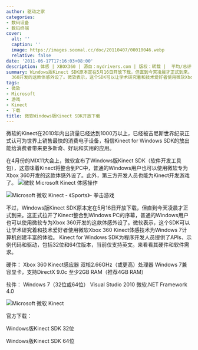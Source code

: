 ```yaml
---
author: 驱动之家
categories:
- 数码设备
- 数码终端
cover:
  alt: ''
  caption: ''
  image: https://images.soomal.cc/doc/20110407/00010046.webp
  relative: false
date: '2011-06-17T17:16:03+08:00'
description: 体感 | XBOX360 | 源自：mydrivers.com | 版权：转载 |  平均/总评分：10.00/20
summary: Windows版Kinect SDK原本定在5月16日开放下载，但直到今天凌晨才正式到来。这正式拉开了Kinect整合到Windows PC的序幕，普通的Windows用户也可以使用微软专为Xbox
  360开发的这款体感外设了。微软表示，这个SDK可以让学术研究着和技术爱好者使用微软Xbox 360 Kinect体感技术为Windows 7计算机创建丰富的体验。
tags:
- 微软
- Microsoft
- 游戏
- Kinect
- 下载
title: 微软Windows版Kinect SDK开放下载
---
```


微软的Kinect在2010年内出货量已经达到1000万以上，已经被吉尼斯世界纪录正式认可为世界上销售最快的消费电子设备，相信Kinect for Windows SDK的放出能给消费者带来更多新奇、好玩和实用的应用。



在4月份的MIX11大会上，微软宣布了Windows版Kinect SDK（软件开发工具包），这意味着Kinect将整合到PC中，普通的Windows用户也可以使用微软专为Xbox 360开发的这款体感外设了。此外，第三方开发人员也能为Kinect开发游戏了。
![微软 Microsoft Kinect 体感操作](https://images.soomal.cc/doc/20100721/00006440.webp)




![Microsoft 微软 Kinect - 《Sports》- 拳击游戏](https://images.soomal.cc/doc/20110428/00010538.webp)




不过，Windows版Kinect SDK原本定在5月16日开放下载，但直到今天凌晨才正式到来。这正式拉开了Kinect整合到Windows PC的序幕，普通的Windows用户也可以使用微软专为Xbox 360开发的这款体感外设了。微软表示，这个SDK可以让学术研究着和技术爱好者使用微软Xbox 360 Kinect体感技术为Windows 7计算机创建丰富的体验。
Kinect for Windows SDK为程序开发人员提供了APIs、示例代码和驱动，包括32位和64位版本，当前仅支持英文。来看看其硬件和软件需求。

硬件：
Xbox 360 Kinect感应器
双核2.66GHz（或更高）处理器
Windows 7兼容显卡，支持DirectX 9.0c
至少2GB RAM（推荐4GB RAM）



软件：
Windows 7（32位或64位）
Visual Studio 2010
微软.NET Framework 4.0


![Microsoft 微软 Kinect](https://images.soomal.cc/doc/20110407/00010045.webp)




官方下载：

Windows版Kinect SDK 32位


Windows版Kinect SDK 64位
